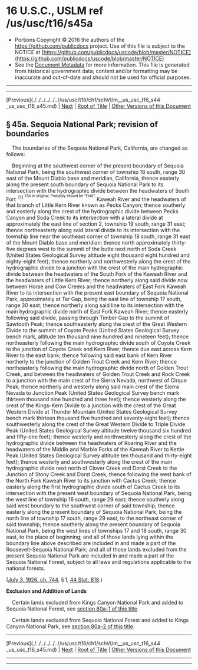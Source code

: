 ---
---

# 16 U.S.C., USLM ref /us/usc/t16/s45a

* Portions Copyright © 2016 the authors of the https://github.com/publicdocs project.
  Use of this file is subject to the NOTICE at [https://github.com/publicdocs/uscode/blob/master/NOTICE](https://github.com/publicdocs/uscode/blob/master/NOTICE)
* See the [Document Metadata](././../../../../..//README.md) for more information.
  This file is generated from historical government data; content and/or formatting may be inaccurate and out-of-date and should not be used for official purposes.

----------
----------

[Previous](./../../../../..//us/usc/t16/ch1/schVI/m__us_usc_t16_s44 _us_usc_t16_s45.md) | [Next](./../../../../..//us/usc/t16/ch1/schVI/m__us_usc_t16_s45a–1.md) | [Root of Title](./../../../../../) | [Other Versions of this Document](https://publicdocs.github.io/go/links?ns=uslm&ref=%2Fus%2Fusc%2Ft16%2Fs45a)

## § 45a. Sequoia National Park; revision of boundaries

    The boundaries of the Sequoia National Park, California, are changed as follows:

    Beginning at the southwest corner of the present boundary of Sequoia National Park, being the southwest corner of township 18 south, range 30 east of the Mount Diablo base and meridian, California, thence easterly along the present south boundary of Sequoia National Park to its intersection with the hydrographic divide between the headwaters of South Fort  <sup>\[1\]</sup>  <sup><sup> 1 So in original. Probably should be “Fork”. </sup></sup>  Kaweah River and the headwaters of that branch of Little Kern River known as Pecks Canyon; thence southerly and easterly along the crest of the hydrographic divide between Pecks Canyon and Soda Creek to its intersection with a lateral divide at approximately the east line of section 2, township 19 south, range 31 east; thence northeasterly along said lateral divide to its intersection with the township line near the southeast corner of township 18 south, range 31 east of the Mount Diablo base and meridian; thence north approximately thirty-five degrees west to the summit of the butte next north of Soda Creek (United States Geological Survey altitude eight thousand eight hundred and eighty-eight feet); thence northerly and northwesterly along the crest of the hydrographic divide to a junction with the crest of the main hydrographic divide between the headwaters of the South Fork of the Kaweah River and the headwaters of Little Kern River; thence northerly along said divide now between Horse and Cow Creeks and the headwaters of East Fork Kaweah River to its intersection with the present east boundary of Sequoia National Park, approximately at Tar Gap, being the east line of township 17 south, range 30 east; thence northerly along said line to its intersection with the main hydrographic divide north of East Fork Kaweah River; thence easterly following said divide, passing through Timber Gap to the summit of Sawtooth Peak; thence southeasterly along the crest of the Great Western Divide to the summit of Coyote Peaks (United States Geological Survey bench mark, altitude ten thousand nine hundred and nineteen feet); thence northeasterly following the main hydrographic divide south of Coyote Creek to the junction of Coyote Creek and Kern River; thence due east across Kern River to the east bank; thence following said east bank of Kern River northerly to the junction of Golden Trout Creek and Kern River; thence northeasterly following the main hydrographic divide north of Golden Trout Creek, and between the headwaters of Golden Trout Creek and Rock Creek to a junction with the main crest of the Sierra Nevada, northwest of Cirque Peak; thence northerly and westerly along said main crest of the Sierra Nevada to Junction Peak (United States Geological Survey bench mark thirteen thousand nine hundred and three feet); thence westerly along the crest of the Kings-Kern Divide to a junction with the crest of the Great Western Divide at Thunder Mountain (United States Geological Survey bench mark thirteen thousand five hundred and seventy-eight feet); thence southwesterly along the crest of the Great Western Divide to Triple Divide Peak (United States Geological Survey altitude twelve thousand six hundred and fifty-one feet); thence westerly and northwesterly along the crest of the hydrographic divide between the headwaters of Roaring River and the headwaters of the Middle and Marble Forks of the Kaweah River to Kettle Peak (United States Geological Survey altitude ten thousand and thirty-eight feet); thence westerly and southwesterly along the crest of the main hydrographic divide next north of Clover Creek and Dorst Creek to the Junction of Stony Creek and Dorst Creek; thence following the west bank of the North Fork Kaweah River to its junction with Cactus Creek; thence easterly along the first hydrographic divide south of Cactus Creek to its intersection with the present west boundary of Sequoia National Park, being the west line of township 16 south, range 29 east; thence southerly along said west boundary to the southwest corner of said township; thence easterly along the present boundary of Sequoia National Park, being the north line of township 17 south, range 29 east, to the northeast corner of said township; thence southerly along the present boundary of Sequoia National Park, being the west lines of townships 17 and 18 south, range 30 east, to the place of beginning; and all of those lands lying within the boundary line above described are included in and made a part of the Roosevelt-Sequoia National Park; and all of those lands excluded from the present Sequoia National Park are included in and made a part of the Sequoia National Forest, subject to all laws and regulations applicable to the national forests.

([July 3, 1926, ch. 744][/us/act/1926-07-03/ch744], § 1, [44 Stat. 818][/us/stat/44/818].)

 __Exclusion and Addition of Lands__ 

    Certain lands excluded from Kings Canyon National Park and added to Sequoia National Forest, see [section 80a–1 of this title][/us/usc/t16/s80a–1].

    Certain lands excluded from Sequoia National Forest and added to Kings Canyon National Park, see [section 80a–2 of this title][/us/usc/t16/s80a–2].

----------

[Previous](./../../../../..//us/usc/t16/ch1/schVI/m__us_usc_t16_s44 _us_usc_t16_s45.md) | [Next](./../../../../..//us/usc/t16/ch1/schVI/m__us_usc_t16_s45a–1.md) | [Root of Title](./../../../../../) | [Other Versions of this Document](https://publicdocs.github.io/go/links?ns=uslm&ref=%2Fus%2Fusc%2Ft16%2Fs45a)

----------
----------

[/us/act/1926-07-03/ch744]: https://publicdocs.github.io/go/links?ns=uslm&ref=%2Fus%2Fact%2F1926-07-03%2Fch744
[/us/stat/44/818]: https://publicdocs.github.io/go/links?ns=uslm&ref=%2Fus%2Fstat%2F44%2F818
[/us/usc/t16/s80a–1]: https://publicdocs.github.io/go/links?ns=uslm&ref=%2Fus%2Fusc%2Ft16%2Fs80a%E2%80%931
[/us/usc/t16/s80a–2]: https://publicdocs.github.io/go/links?ns=uslm&ref=%2Fus%2Fusc%2Ft16%2Fs80a%E2%80%932


